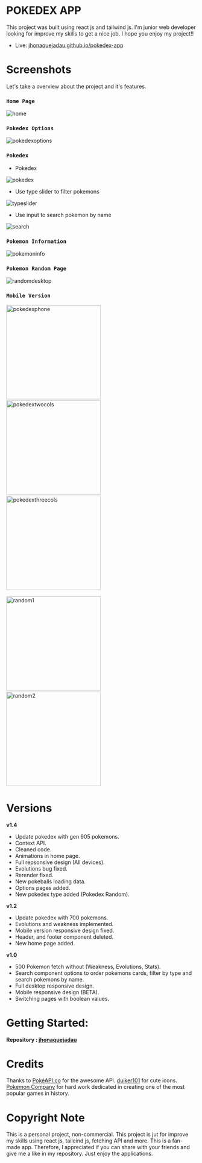 # POKEDEX APP
<p> This project was built using react js and tailwind js. 
    I'm junior web developer looking for improve my skills to get a nice job.
    I hope you enjoy my project!!
</p>

* Live: <a href="https://jhonaquejadau.github.io/pokedex-app/">jhonaquejadau.github.io/pokedex-app</a>


# Screenshots

Let's take a overview about the project and it's features.

### `Home Page`
<img src="src/assets/images/home.png" alt="home" />

### `Pokedex Options`
<img src="src/assets/images/pokedexoptions.PNG" alt="pokedexoptions" />

### `Pokedex`
* Pokedex
<img src="src/assets/images/pokedex.PNG" alt="pokedex" />

* Use type slider to filter pokemons
<img src="src/assets/images/typeslider.PNG" alt="typeslider" />

* Use input to search pokemon by name 
<img src="src/assets/images/search.PNG" alt="search" />

### `Pokemon Information`
<img src="src/assets/images/pokemoninfo.PNG" alt="pokemoninfo" />

### `Pokemon Random Page`
<img src="src/assets/images/randomdesktop.PNG" alt="randomdesktop" />

### `Mobile Version`

<img src="src/assets/images/pokedexphone.PNG" alt="pokedexphone" width="250"/>&nbsp;&nbsp;&nbsp;&nbsp;
<img src="src/assets/images/pokedextwocols.PNG" alt="pokedextwocols" width="250"/>&nbsp;&nbsp;&nbsp;&nbsp;
<img src="src/assets/images/pokedexthreecols.PNG" alt="pokedexthreecols" width="250"/>&nbsp;&nbsp;&nbsp;&nbsp;

<img src="src/assets/images/random1.PNG" alt="random1" width="250"/>&nbsp;&nbsp;&nbsp;&nbsp;
<img src="src/assets/images/random2.PNG" alt="random2" width="250"/>&nbsp;&nbsp;&nbsp;&nbsp;

# Versions

**v1.4**
* Update pokedex with gen 905 pokemons.
* Context API.
* Cleaned code.
* Animations in home page.
* Full repsonsive design (All devices).
* Evolutions bug fixed.
* Rerender fixed.
* New pokeballs loading data.
* Options pages added.
* New pokedex type added (Pokedex Random).

**v1.2**
* Update pokedex with 700 pokemons.
* Evolutions and weakness implemented.
* Mobile version responsive design fixed.
* Header, and footer component deleted.
* New home page added.

**v1.0**
* 500 Pokemon fetch without (Weakness, Evolutions, Stats).
* Search component options to order pokemons cards, filter by type and search pokemons by name.
* Full desktop responsive design.
* Mobile responsive design (BETA).
* Switching pages with boolean values. 

# Getting Started:

**Repository : [jhonaquejadau](https://github.com/jhonaquejadau/pokedex-app)**

# Credits
Thanks to [PokéAPI.co](https://github.com/PokeAPI/pokeapi) for the awesome API. [duiker101](https://github.com/duiker101/pokemon-type-svg-icons) for cute icons. [Pokemon Company](https://www.pokemon.com/el/) for hard work dedicated in creating one of the most popular games in history.

# Copyright Note
This is a personal project, non-commercial. This project is jut for improve my skills using react js, taileind js, fetching API and more. This is a fan-made app. Therefore, I appreciated if you can share with your friends and give me a like in my repository. Just enjoy the applications.
